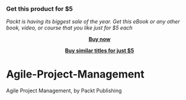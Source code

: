 
### Get this product for $5

<i>Packt is having its biggest sale of the year. Get this eBook or any other book, video, or course that you like just for $5 each</i>


<b><p align='center'>[Buy now](https://packt.link/9781804615799)</p></b>


<b><p align='center'>[Buy similar titles for just $5](https://subscription.packtpub.com/search)</p></b>


# Agile-Project-Management
Agile Project Management, by Packt Publishing
